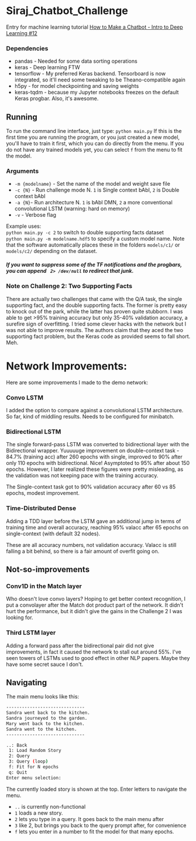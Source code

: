 # Siraj_Chatbot_Challenge
Entry for machine learning tutorial [How to Make a Chatbot - Intro to Deep Learning #12](https://www.youtube.com/watch?v=t5qgjJIBy9g)


### Dependencies
- pandas - Needed for some data sorting operations
- keras - Deep learning FTW
- tensorflow - My preferred Keras backend. Tensorboard is now integrated, so it'll need some tweaking to be Theano-compatible again 
- h5py - for model checkpointing and saving weights
- keras-tqdm - because my Jupyter notebooks freezes on the default Keras progbar. Also, it's awesome.

## Running 
To run the command line interface, just type:
`python main.py` 
If this is the first time you are running the program, or you just created a new model, you'll have to train it first, which you can do directly from the menu. If you do not have any trained models yet, you can select `f` from the menu to fit the model. 

### Arguments
- `-m {modelname}` - Set the name of the model and weight save file
- `-c {N}` - Run challenge mode N. `1` is Single context bAbI, `2` is Double context bAbI
- `-a {N}`- Run architecture N. `1` is bAbI DMN, `2` a more conventional convolutional LSTM (warning: hard on memory)
- `-v` - Verbose flag

Example uses:
<br>`python main.py -c 2` to switch to double supporting facts dataset
<br>`python main.py -m modelname.hdf5` to specify a custom model name. Note that the software automatically places these in the folders `models/c1/` or `models/c2/` depending on the dataset.


##### If you want to suppress some of the TF notifications and the progbars, you can append ` 2> /dev/null` to redirect that junk.

### Note on Challenge 2: Two Supporting Facts
There are actually two challenges that came with the Q/A task, the single supporting fact, and the double supporting facts. The former is pretty easy to knock out of the park, while the latter has proven quite stubborn. I was able to get >95% training accuracy but only 35-40% validation accuracy, a surefire sign of overfitting. I tried some clever hacks with the network but I was not able to improve results. The authors claim that they aced the two supporting fact problem, but the Keras code as provided seems to fall short. Meh.

# Network Improvements:

Here are some improvements I made to the demo network:
### Convo LSTM
I added the option to compare against a convolutional LSTM architecture. So far, kind of middling results. Needs to be configured for minibatch. 


### Bidirectional LSTM
The single forward-pass LSTM was converted to bidirectional layer with the Bidirectional wrapper. Yuuuuuge improvement on double-context task - 84.7% (training acc) after 260 epochs with single, improved to 90% after only 110 epochs with bidirectional. Nice! Asymptoted to 95% after about 150 epochs. However, I later realized these figures were pretty misleading, as the validation was not keeping pace with the training accuracy.

 The Single-context task got to 90% validation accuracy after 60 vs 85 epochs, modest improvement.

### Time-Distributed Dense
Adding a TDD layer before the LSTM gave an additional jump in terms of training time and overall accuracy, reaching 95% valacc after 65 epochs on single-context (with default 32 nodes).

These are all accuracy numbers, not validation accuracy. Valacc is still falling a bit behind, so there is a fair amount of overfit going on. 

## Not-so-improvements
### Conv1D in the Match layer
Who doesn't love convo layers? Hoping to get better context recognition, I put a convolayer after the Match dot product part of the network. It didn't hurt the performance, but it didn't give the gains in the Challenge 2 I was looking for.

### Third LSTM layer
Adding a forward pass after the bidirectional pair did not give improvements, in fact it caused the network to stall out around 55%. I've seen towers of LSTMs used to good effect in other NLP papers. Maybe they have some secret sauce I don't. 


## Navigating
The main menu looks like this:
```bash
------------------------------
Sandra went back to the kitchen.
Sandra journeyed to the garden.
Mary went back to the kitchen.
Sandra went to the kitchen.
------------------------------

..: Back
 1: Load Random Story
 2: Query
 3: Query (loop)
 f: Fit for N epochs
 q: Quit
Enter menu selection: 
```
The currently loaded story is shown at the top. Enter letters to navigate the menu. 
- `..` is currently non-functional
- `1` loads a new story. 
- `2` lets you type in a query. It goes back to the main menu after
- `3` like 2, but brings you back to the query prompt after, for convenience
- `f` lets you enter in a number to fit the model for that many epochs. 

